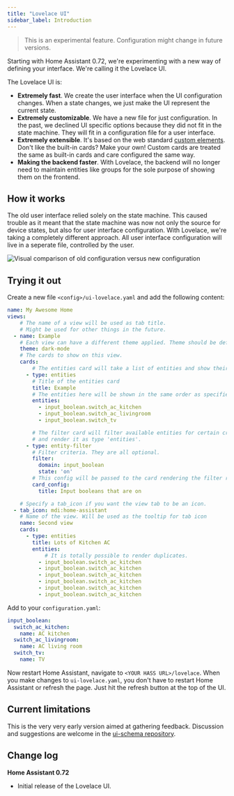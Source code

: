 ```yaml
---
title: "Lovelace UI"
sidebar_label: Introduction
---
```


> This is an experimental feature. Configuration might change in future versions.

Starting with Home Assistant 0.72, we're experimenting with a new way of defining your interface. We're calling it the Lovelace UI.

The Lovelace UI is:

 - **Extremely fast**. We create the user interface when the UI configuration changes. When a state changes, we just make the UI represent the current state.
 - **Extremely customizable**. We have a new file for just configuration. In the past, we declined UI specific options because they did not fit in the state machine. They will fit in a configuration file for a user interface.
 - **Extremely extensible**. It's based on the web standard [custom elements](https://developer.mozilla.org/en-US/docs/Web/Web_Components/Using_custom_elements). Don't like the built-in cards? Make your own! Custom cards are treated the same as built-in cards and care configured the same way.
 - **Making the backend faster**. With Lovelace, the backend will no longer need to maintain entities like groups for the sole purpose of showing them on the frontend.

## How it works

The old user interface relied solely on the state machine. This caused trouble as it meant that the state machine was now not only the source for device states, but also for user interface configuration. With Lovelace, we're taking a completely different approach. All user interface configuration will live in a seperate file, controlled by the user.

![Visual comparison of old configuration versus new configuration](/img/en/frontend/lovelace-ui-comparison.png)

<!-- source: https://docs.google.com/drawings/d/1O1o7-wRlnsU1lLgfdtn3s46P5StJjSL5to5RU9SV8zs/edit?usp=sharing -->

## Trying it out

Create a new file `<config>/ui-lovelace.yaml` and add the following content:

```yaml
name: My Awesome Home
views:
    # The name of a view will be used as tab title.
    # Might be used for other things in the future.
  - name: Example
    # Each view can have a different theme applied. Theme should be defined in the frontend.
    theme: dark-mode
    # The cards to show on this view.
    cards:
        # The entities card will take a list of entities and show their state.
      - type: entities
        # Title of the entities card
        title: Example
        # The entities here will be shown in the same order as specified.
        entities:
          - input_boolean.switch_ac_kitchen
          - input_boolean.switch_ac_livingroom
          - input_boolean.switch_tv

        # The filter card will filter available entities for certain criteria
        # and render it as type 'entities'.
      - type: entity-filter
        # Filter criteria. They are all optional.
        filter:
          domain: input_boolean
          state: 'on'
        # This config will be passed to the card rendering the filter results
        card_config:
          title: Input booleans that are on

    # Specify a tab_icon if you want the view tab to be an icon.
  - tab_icon: mdi:home-assistant
    # Name of the view. Will be used as the tooltip for tab icon
    name: Second view
    cards:
      - type: entities
        title: Lots of Kitchen AC
        entities:
            # It is totally possible to render duplicates.
          - input_boolean.switch_ac_kitchen
          - input_boolean.switch_ac_kitchen
          - input_boolean.switch_ac_kitchen
          - input_boolean.switch_ac_kitchen
          - input_boolean.switch_ac_kitchen
          - input_boolean.switch_ac_kitchen
```

Add to your `configuration.yaml`:

```yaml
input_boolean:
  switch_ac_kitchen:
    name: AC kitchen
  switch_ac_livingroom:
    name: AC living room
  switch_tv:
    name: TV
```

Now restart Home Assistant, navigate to `<YOUR HASS URL>/lovelace`. When you make changes to `ui-lovelace.yaml`, you don't have to restart Home Assistant or refresh the page. Just hit the refresh button at the top of the UI.

## Current limitations

This is the very very early version aimed at gathering feedback. Discussion and suggestions are welcome in the [ui-schema repository](https://github.com/home-assistant/ui-schema).

## Change log

**Home Assistant 0.72**

- Initial release of the Lovelace UI.
